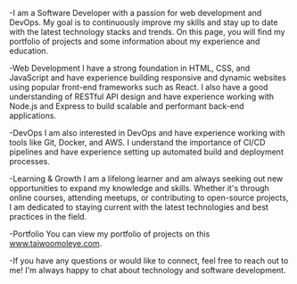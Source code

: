 -I am a Software Developer with a passion for web development and DevOps. My goal is to continuously improve my skills and stay up to date with the latest technology stacks and trends. On this page, you will find my portfolio of projects and some information about my experience and education.

-Web Development
I have a strong foundation in HTML, CSS, and JavaScript and have experience building responsive and dynamic websites using popular front-end frameworks such as React. I also have a good understanding of RESTful API design and have experience working with Node.js and Express to build scalable and performant back-end applications.

-DevOps
I am also interested in DevOps and have experience working with tools like Git, Docker, and AWS. I understand the importance of CI/CD pipelines and have experience setting up automated build and deployment processes.

-Learning & Growth
I am a lifelong learner and am always seeking out new opportunities to expand my knowledge and skills. Whether it's through online courses, attending meetups, or contributing to open-source projects, I am dedicated to staying current with the latest technologies and best practices in the field.

-Portfolio
You can view my portfolio of projects on this www.taiwoomoleye.com. 

-If you have any questions or would like to connect, feel free to reach out to me! I'm always happy to chat about technology and software development.
